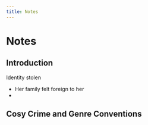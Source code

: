 ```yaml
---
title: Notes
---
```


# Notes
## Introduction
Identity stolen
- Her family felt foreign to her
- 

## Cosy Crime and Genre Conventions


















